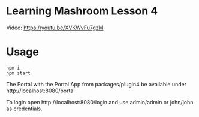 
# Learning Mashroom Lesson 4

Video: https://youtu.be/XVKWvFu7gzM

# Usage

    npm i
    npm start

The Portal with the Portal App from packages/plugin4 be available under http://localhost:8080/portal

To login open http://localhost:8080/login and use admin/admin or john/john as credentials.
